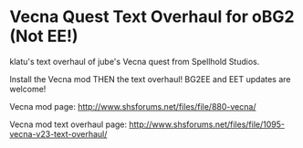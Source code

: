 # Vecna Quest Text Overhaul for oBG2 (Not EE!)
klatu's text overhaul of jube's Vecna quest from Spellhold Studios.

Install the Vecna mod THEN the text overhaul!  BG2EE and EET updates are welcome!

Vecna mod page: http://www.shsforums.net/files/file/880-vecna/

Vecna mod text overhaul page: http://www.shsforums.net/files/file/1095-vecna-v23-text-overhaul/
